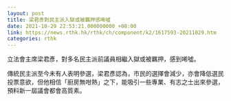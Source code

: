 ```yaml
---
layout: post
title: 梁君彥對民主派入獄或被羈押感唏噓
date: 2021-10-29 22:53:21.000000000 +08:00
link: https://news.rthk.hk/rthk/ch/component/k2/1617593-20211029.htm
categories: rthk
---
```


立法會主席梁君彥，對多名民主派前議員相繼入獄或被羈押，感到唏噓。

傳統民主派至今未有人表明參選，梁君彥認為，市民的選擇會減少，亦會降低選民投票意欲，但他相信「廚房無咁熱」之下，能吸引一些專業、有志之士出來參選，預料新一屆議會都會高質素。
